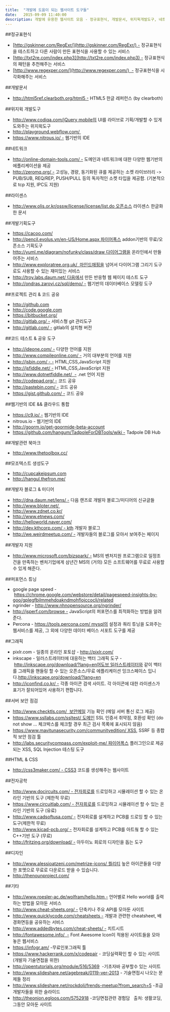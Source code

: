 ```yaml
---
title:  "개발에 도움이 되는 웹사이트 도구들"
date:   2015-09-09 11:40:00
description: 개발에 유용한 웹사이트 모음 - 정규표현식, 개발문서, 위지윅개발도구, 네트위크, 라이센스, 개발기획도구, 프로젝트 관리 & 코드 공유, 코드 테스트 & 공유 도구,
---
```


##정규표현식
- [http://gskinner.com/RegExr/](http://gskinner.com/RegExr/) - 정규표현식을 테스트하고 다른 사람이 만든 표현식을 사용할 수 있는 서비스
- [http://txt2re.com/index.php3](http://txt2re.com/index.php3) - 정규표현식의 패턴을 추천해주는 서비스
- [http://www.regexper.com/](http://www.regexper.com/)  - 정규표현식을 시각화해주는 서비스

##개발문서
- http://html5ref.clearboth.org/html5 - HTML5 한글 레퍼런스 (by clearboth)

##위지윅 개발도구
- http://www.codiqa.com/jQuery mobile의 UI를 라이브로 기획/개발할 수 있게 도와주는 위지윅도구
- http://playground.webflow.com/ 
- https://www.nitrous.io/ - 웹기반의 IDE

##네트워크
- http://online-domain-tools.com/ - 도메인과 네트워크에 대한 다양한 웹기반의 에플리케이션을 제공
- http://zeromq.org/ - 고성능, 경량, 동기화된 큐를 제공하는 소켓 라이브러리 -> PUB/SUB, REQ/REP, PUSH/PULL 등의 독자적인 소켓 타입을 제공함. (기본적으로 tcp 지원, IPC도 지원)

##라이센스
- http://www.olis.or.kr/ossw/license/license/list.do 오픈소스 라이센스 한글화한 문서

##개발기획도구
- https://cacoo.com/
- http://pencil.evolus.vn/en-US/Home.aspx 파이어폭스 addon기반의 무료/오픈소스 기획도구
- http://yuml.me/diagram/nofunky/class/draw 다이어그램을 온라인에서 만들어주는 서비스
- http://www.exploratree.org.uk/  마인드매핑을 넘어서 다이어그램 그리기 도구로도 사용할 수 있는 재미있는 서비스
- http://troy.labs.daum.net/ 다음에서 만든 반응형 웹 페이지 테스트 도구
- http://ondras.zarovi.cz/sql/demo/ - 웹기반의 데이터베이스 모델링 도구

##프로젝트 관리 & 코드 공유 
- http://github.com
- http://code.google.com
- https://bitbucket.org/
- http://gitlab.org/ - 서비스형 git 관리도구
- http://gitlab.com/ - gitlab의 설치형 버전

##코드 테스트 & 공유 도구
- http://ideone.com/ - 다양한 언어를 지원
- http://www.compileonline.com/ - 거의 대부분의 언어를 지원
- http://jsbin.com/ - - HTML,CSS,JavaScript 지원
- http://jsfiddle.net/ - HTML,CSS,JavaScript 지원
- http://www.dotnetfiddle.net/  - .net 언어 지원
- http://codepad.org/ - 코드 공유
- http://pastebin.com/ - 코드 공유
- https://gist.github.com/ - 코드 공유

##웹기반의 IDE && 클라우드 통합
- https://c9.io/ - 웹기반의 IDE
- nitrous.io - 웹기반의 IDE
- http://goorm.io/get-goormide-beta-account
- https://github.com/hangum/TadpoleForDBTools/wiki - Tadpole DB Hub

##개발관련 북마크
- http://www.thetoolbox.cc/

##모조텍스트 생성도구
- http://cupcakeipsum.com
- http://hangul.thefron.me/

##개발자 블로그 & 미디어
- http://dna.daum.net/lens/ - 다음 랜즈로 개발자 블로그/미디어의 신규글들
- http://www.bloter.net/ 
- http://www.zdnet.co.kr/
- http://www.etnews.com/
- http://helloworld.naver.com/
- http://dev.kthcorp.com/ - kth 개발자 블로그
- http://we.weirdmeetup.com/ - 개발자들의 블로그를 모아서 보여주는 페이지

##개발자 지원 
- http://www.microsoft.com/bizspark/ - MS의 벤처지원 프로그램으로 일정조건을 만족하는 벤처기업에게 삼년간 MS의 (거의) 모든 소프트웨어를 무료로 사용할 수 있게 해준다. 

##퍼포먼스 튜닝
- google page speed - https://chrome.google.com/webstore/detail/pagespeed-insights-by-goo/gplegfbjlmmehdoakndmohflojccocli/related
- ngrinder - http://www.nhnopensource.org/ngrinder/
- http://jsperf.com/browse - JavaScript의 퍼포먼스를 최적화하는 방법을 알려준다.
- Percona - https://tools.percona.com/ mysql의 설정과 쿼리 튜닝을 도와주는 웹서비스를 제공, 그 외에 다양한 데이터 베이스 서포트 도구를 제공

##그래픽
- pixlr.com - 일종의 온라인 포토샵 - http://pixlr.com/
- inkscape - 일러스트레이터에 대응하는 백터 그래픽 도구 - http://inkscape.org/download/?lang=en어도브 일러스트레이터와 같이 백터를 그래픽을 핸들링 할 수 있는 오픈소스/무료 에플리케이션 잉크스페이스 입니다.http://inkscape.org/download/?lang=en
- http://iconfind.co.kr/ - 각종 아이콘 검색 사이트. 각 아이콘에 대한 라이센스가 표기가 잘되어있어 사용하기 편합니다.

##서버 보안 점검
- http://www.checktls.com/  보안메일 기능 확인 (메일 서버 통신 로그 제공)
- https://www.ssllabs.com/ssltest/ 도메인 SSL 인증서 취약점, 호환성 확인 (do not show ... 체크박스를 체크할 경우 최근 검사 목록에 표시되지 않음)
- https://www.mavitunasecurity.com/communityedition/ XSS, SSRF 등 종합적 보안 점검 툴
- http://labs.securitycompass.com/exploit-me/ 파이어폭스 플러그인으로 제공되는 XSS, SQL Injection 테스팅 도구

##HTML & CSS
- http://css3maker.com/ - CSS3 코드를 생성해주는 웹사이트

##전자공학
- http://www.docircuits.com/ - 전자회로를 드로잉하고 시뮬레이션 할 수 있는 온라인 기반의 도구 (제한적 무료) 
- https://www.circuitlab.com/ - 전자회로를 드로잉하고 시뮬레이션 할 수 있는 온라인 기반의 도구 (유료)
- http://www.cadsoftusa.com/ - 전자회로를 설계하고 PCB를 드로잉 할 수 있는 도구(제한적 무료)
- http://www.kicad-pcb.org/ - 전자회로를 설계하고 PCB를 아트웤 할 수 있는 C++기반 도구 (무료)
- http://fritzing.org/download/ - 아두이노 회로의 디자인을 돕는 도구

##디자인
- http://www.alessioatzeni.com/metrize-icons/ 퀄리티 높은 아이콘들을 다양한 포멧으로 무료로 다운로드 받을 수 있습니다.
- http://thenounproject.com/

##기타
- http://www.roesler-ac.de/wolfram/hello.htm - 언어별로 Hello world를 출력하는 방법을 모아둔 서비스
- http://www.cheat-sheets.org/ - 단축키나 주요 API를 모아둔 사이트
- http://www.quicklycode.com/cheatsheets - 개발과 관련한 cheatsheet, 배경화면등을 공유하는 서비스 
- http://www.addedbytes.com/cheat-sheets/ - 치트시트
- http://fontawesome.info/  - Font Awesome Icon이 적용된 사이트들을 모아 놓은 웹서비스
- https://infogr.am/ -무료인포그래픽 툴
- https://www.hackerrank.com/x/codepair - 코딩실력확인 할 수 있는 사이트(개발자 기술면접을 위한)
- http://opentutorials.org/module/516/5369  -기초자바 공부할수 있는 사이트
- http://www.slideshare.net/agebreak/0119-ver-2013 - 기술면접시 나오는 문제들 정리
- http://www.slideshare.net/rockdoli/frends-meetup?from_search=5 -초급개발자들을 위한 슬라이드
- http://theonion.egloos.com/5752918 -코딩면접관련 경험담
 
출처: 생활코딩, 그동안 모아둔 사이트